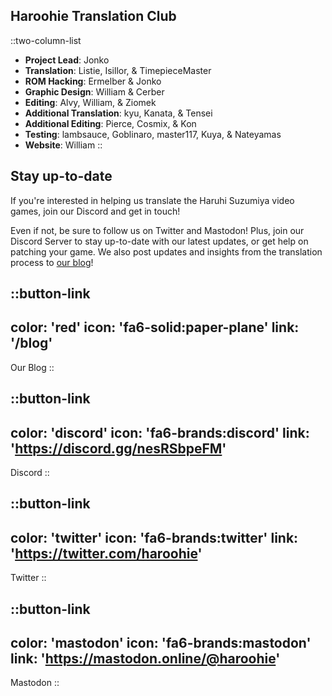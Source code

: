 ## Haroohie Translation Club
::two-column-list
- **Project Lead**: Jonko
- **Translation**: Listie, Isillor, & TimepieceMaster
- **ROM Hacking**: Ermelber & Jonko
- **Graphic Design**: William & Cerber
- **Editing**: Alvy, William, & Ziomek
- **Additional Translation**: kyu, Kanata, & Tensei 
- **Additional Editing**: Pierce, Cosmix, & Kon
- **Testing**: lambsauce, Goblinaro, master117, Kuya, & Nateyamas
- **Website**: William
::

## Stay up-to-date
If you're interested in helping us translate the Haruhi Suzumiya video games, join our Discord and get in touch!

Even if not, be sure to follow us on Twitter and Mastodon! Plus, join our Discord Server to stay up-to-date with our latest updates, or get help on patching your game. We also post updates and insights from the translation process to [our blog](/blog)!

<!-- Social media, Discord and blog buttons -->
::button-link
---
color: 'red'
icon: 'fa6-solid:paper-plane'
link: '/blog'
---
Our Blog
::

::button-link
---
color: 'discord'
icon: 'fa6-brands:discord'
link: 'https://discord.gg/nesRSbpeFM'
---
Discord
::

::button-link
---
color: 'twitter'
icon: 'fa6-brands:twitter'
link: 'https://twitter.com/haroohie'
---
Twitter
::

::button-link
---
color: 'mastodon'
icon: 'fa6-brands:mastodon'
link: 'https://mastodon.online/@haroohie'
---
Mastodon
::